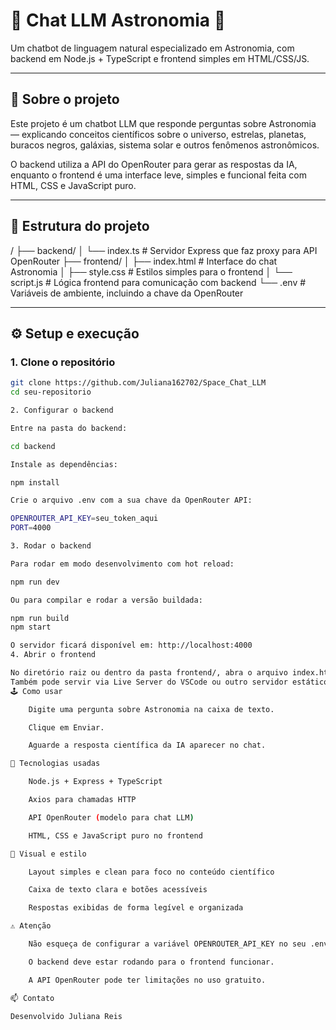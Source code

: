 # 🌌 Chat LLM Astronomia 🌟

Um chatbot de linguagem natural especializado em Astronomia, com backend em Node.js + TypeScript e frontend simples em HTML/CSS/JS.

---

## 🚀 Sobre o projeto

Este projeto é um chatbot LLM que responde perguntas sobre Astronomia — explicando conceitos científicos sobre o universo, estrelas, planetas, buracos negros, galáxias, sistema solar e outros fenômenos astronômicos.

O backend utiliza a API do OpenRouter para gerar as respostas da IA, enquanto o frontend é uma interface leve, simples e funcional feita com HTML, CSS e JavaScript puro.

---

## 📂 Estrutura do projeto

/
├── backend/
│ └── index.ts # Servidor Express que faz proxy para API OpenRouter
├── frontend/
│ ├── index.html # Interface do chat Astronomia
│ ├── style.css # Estilos simples para o frontend
│ └── script.js # Lógica frontend para comunicação com backend
└── .env # Variáveis de ambiente, incluindo a chave da OpenRouter


---

## ⚙️ Setup e execução

### 1. Clone o repositório

```bash
git clone https://github.com/Juliana162702/Space_Chat_LLM
cd seu-repositorio

2. Configurar o backend

Entre na pasta do backend:

cd backend

Instale as dependências:

npm install

Crie o arquivo .env com a sua chave da OpenRouter API:

OPENROUTER_API_KEY=seu_token_aqui
PORT=4000

3. Rodar o backend

Para rodar em modo desenvolvimento com hot reload:

npm run dev

Ou para compilar e rodar a versão buildada:

npm run build
npm start

O servidor ficará disponível em: http://localhost:4000
4. Abrir o frontend

No diretório raiz ou dentro da pasta frontend/, abra o arquivo index.html direto no navegador.
Também pode servir via Live Server do VSCode ou outro servidor estático.
🕹 Como usar

    Digite uma pergunta sobre Astronomia na caixa de texto.

    Clique em Enviar.

    Aguarde a resposta científica da IA aparecer no chat.

🔮 Tecnologias usadas

    Node.js + Express + TypeScript

    Axios para chamadas HTTP

    API OpenRouter (modelo para chat LLM)

    HTML, CSS e JavaScript puro no frontend

🎨 Visual e estilo

    Layout simples e clean para foco no conteúdo científico

    Caixa de texto clara e botões acessíveis

    Respostas exibidas de forma legível e organizada

⚠️ Atenção

    Não esqueça de configurar a variável OPENROUTER_API_KEY no seu .env.

    O backend deve estar rodando para o frontend funcionar.

    A API OpenRouter pode ter limitações no uso gratuito.

📫 Contato

Desenvolvido Juliana Reis
